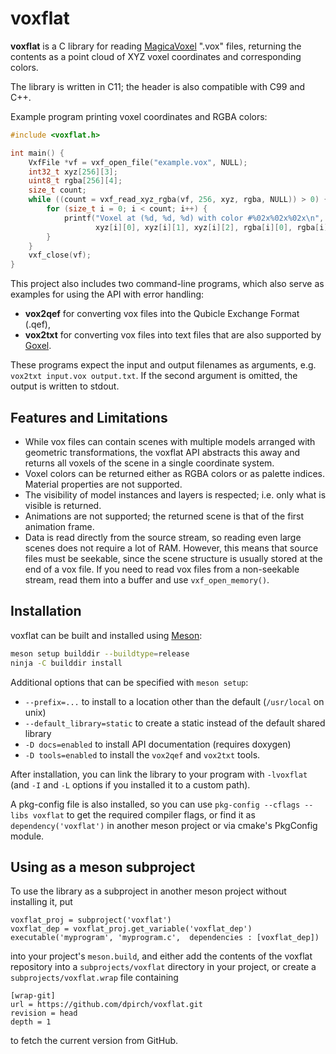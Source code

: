 # voxflat
**voxflat** is a C library for reading [MagicaVoxel](https://ephtracy.github.io/) ".vox" files,
returning the contents as a point cloud of XYZ voxel coordinates and corresponding colors.

The library is written in C11; the header is also compatible with C99 and C++.

Example program printing voxel coordinates and RGBA colors:
```c
#include <voxflat.h>

int main() {
    VxfFile *vf = vxf_open_file("example.vox", NULL);
    int32_t xyz[256][3];
    uint8_t rgba[256][4];
    size_t count;
    while ((count = vxf_read_xyz_rgba(vf, 256, xyz, rgba, NULL)) > 0) {
        for (size_t i = 0; i < count; i++) {
            printf("Voxel at (%d, %d, %d) with color #%02x%02x%02x\n",
                   xyz[i][0], xyz[i][1], xyz[i][2], rgba[i][0], rgba[i][1], rgba[i][2]);
        }
    }
    vxf_close(vf);
}
```

This project also includes two command-line programs, which also serve as examples for using the API
with error handling:
- **vox2qef** for converting vox files into the Qubicle Exchange Format (.qef),
- **vox2txt** for converting vox files into text files that are also supported by [Goxel](https://goxel.xyz/).

These programs expect the input and output filenames as arguments, e.g. `vox2txt input.vox output.txt`.
If the second argument is omitted, the output is written to stdout.

## Features and Limitations
- While vox files can contain scenes with multiple models arranged with geometric transformations, the voxflat
  API abstracts this away and returns all voxels of the scene in a single coordinate system.
- Voxel colors can be returned either as RGBA colors or as palette indices. Material properties
  are not supported. 
- The visibility of model instances and layers is respected; i.e. only what is visible is returned.
- Animations are not supported; the returned scene is that of the first animation frame.
- Data is read directly from the source stream, so reading even large scenes does not require a lot of RAM.
  However, this means that source files must be seekable, since the scene structure is usually stored
  at the end of a vox file. If you need to read vox files from a non-seekable stream, read them into a
  buffer and use `vxf_open_memory()`. 

## Installation
voxflat can be built and installed using [Meson](https://mesonbuild.com/):
```sh
meson setup builddir --buildtype=release
ninja -C builddir install
```
Additional options that can be specified with `meson setup`:
- `--prefix=...` to install to a location other than the default (`/usr/local` on unix)
- `--default_library=static` to create a static instead of the default shared library
- `-D docs=enabled` to install API documentation (requires doxygen)
- `-D tools=enabled` to install the `vox2qef` and `vox2txt` tools.

After installation, you can link the library to your program with `-lvoxflat` (and `-I` and `-L` options
if you installed it to a custom path).

A pkg-config file is also installed, so you can use `pkg-config --cflags --libs voxflat` to get the
required compiler flags, or find it as `dependency('voxflat')` in another meson project or via cmake's PkgConfig
module.

## Using as a meson subproject
To use the library as a subproject in another meson project without installing it, put
```meson
voxflat_proj = subproject('voxflat')
voxflat_dep = voxflat_proj.get_variable('voxflat_dep')
executable('myprogram', 'myprogram.c',  dependencies : [voxflat_dep])
```
into your project's `meson.build`, and either add the contents of the voxflat repository into a
`subprojects/voxflat` directory in your project, or create a `subprojects/voxflat.wrap` file containing
```
[wrap-git]
url = https://github.com/dpirch/voxflat.git
revision = head
depth = 1
```
to fetch the current version from GitHub.
